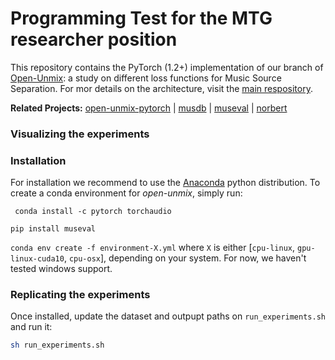 #  Programming Test for the MTG researcher position

This repository contains the PyTorch (1.2+) implementation of our branch of [Open-Unmix](https://github.com/sigsep/open-unmix-pytorch): a study on different loss functions for Music Source Separation.  For mor details on the architecture, visit the [main respository](https://github.com/sigsep/open-unmix-pytorch).

__Related Projects:__ [open-unmix-pytorch](https://github.com/sigsep/open-unmix-pytorch) | [musdb](https://github.com/sigsep/sigsep-mus-db) | [museval](https://github.com/sigsep/sigsep-mus-eval) | [norbert](https://github.com/sigsep/norbert)
### Visualizing the experiments

### Installation

For installation we recommend to use the [Anaconda](https://anaconda.org/) python distribution. To create a conda environment for _open-unmix_, simply run:
```
 conda install -c pytorch torchaudio 
```
```
pip install museval
```

`conda env create -f environment-X.yml` where `X` is either [`cpu-linux`, `gpu-linux-cuda10`, `cpu-osx`], depending on your system. For now, we haven't tested windows support.

### Replicating the experiments
Once installed, update the dataset and outpupt paths on `run_experiments.sh` and run it:
```bash
sh run_experiments.sh
```

